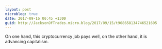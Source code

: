 ```yaml
---
layout: post
microblog: true
date: 2017-09-16 00:45 +1300
guid: http://JacksonOfTrades.micro.blog/2017/09/15/t908658134746521605.html
---
```

On one hand, this cryptocurrency job pays well, on the other hand, it is advancing capitalism.
